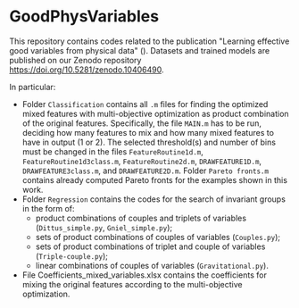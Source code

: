 # GoodPhysVariables
This repository contains codes related to the publication "Learning effective good variables from physical data" (). Datasets and trained models are published on our Zenodo repository https://doi.org/10.5281/zenodo.10406490.

In particular:

- Folder `Classification` contains all `.m` files for finding the optimized mixed features with multi-objective optimization as product combination of the original features. Specifically, the file `MAIN.m` has to be run, deciding how many features to mix and how many mixed features to have in output (1 or 2). The selected threshold(s) and number of bins must be changed in the files `FeatureRoutine1d.m`, `FeatureRoutine1d3class.m`, `FeatureRoutine2d.m`, `DRAWFEATURE1D.m`, `DRAWFEATURE3class.m`, and `DRAWFEATURE2D.m`. Folder `Pareto fronts.m` contains already computed Pareto fronts for the examples shown in this work.
- Folder `Regression` contains the codes for the search of invariant groups in the form of:
  - product combinations of couples and triplets of variables (`Dittus_simple.py`, `Gniel_simple.py`);
  - sets of product combinations of couples of variables (`Couples.py`);
  - sets of product combinations of triplet and couple of variables (`Triple-couple.py`);
  - linear combinations of couples of variables (`Gravitational.py`).
- File Coefficients_mixed_variables.xlsx contains the coefficients for mixing the original features according to the multi-objective optimization.
